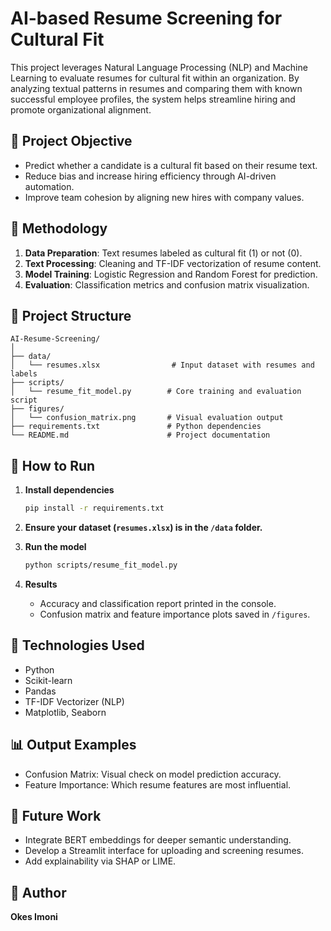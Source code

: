 # AI-based Resume Screening for Cultural Fit

This project leverages Natural Language Processing (NLP) and Machine Learning to evaluate resumes for cultural fit within an organization. By analyzing textual patterns in resumes and comparing them with known successful employee profiles, the system helps streamline hiring and promote organizational alignment.

## 📌 Project Objective

- Predict whether a candidate is a cultural fit based on their resume text.
- Reduce bias and increase hiring efficiency through AI-driven automation.
- Improve team cohesion by aligning new hires with company values.

## 🧠 Methodology

1. **Data Preparation**: Text resumes labeled as cultural fit (1) or not (0).
2. **Text Processing**: Cleaning and TF-IDF vectorization of resume content.
3. **Model Training**: Logistic Regression and Random Forest for prediction.
4. **Evaluation**: Classification metrics and confusion matrix visualization.

## 📁 Project Structure

```
AI-Resume-Screening/
│
├── data/
│   └── resumes.xlsx                # Input dataset with resumes and labels
├── scripts/
│   └── resume_fit_model.py        # Core training and evaluation script
├── figures/
│   └── confusion_matrix.png       # Visual evaluation output
├── requirements.txt               # Python dependencies
└── README.md                      # Project documentation
```

## 🚀 How to Run

1. **Install dependencies**
   ```bash
   pip install -r requirements.txt
   ```

2. **Ensure your dataset (`resumes.xlsx`) is in the `/data` folder.**

3. **Run the model**
   ```bash
   python scripts/resume_fit_model.py
   ```

4. **Results**
   - Accuracy and classification report printed in the console.
   - Confusion matrix and feature importance plots saved in `/figures`.

## 🔧 Technologies Used

- Python
- Scikit-learn
- Pandas
- TF-IDF Vectorizer (NLP)
- Matplotlib, Seaborn

## 📊 Output Examples

- Confusion Matrix: Visual check on model prediction accuracy.
- Feature Importance: Which resume features are most influential.

## 🧠 Future Work

- Integrate BERT embeddings for deeper semantic understanding.
- Develop a Streamlit interface for uploading and screening resumes.
- Add explainability via SHAP or LIME.

## 👤 Author

**Okes Imoni**  
